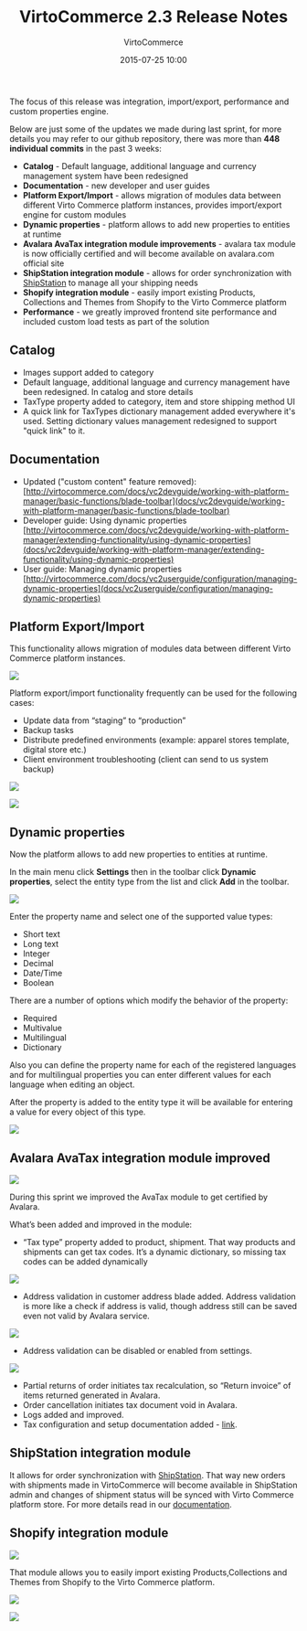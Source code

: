 ﻿---
author: VirtoCommerce
category: release
date: 2015-07-25 10:00
excerpt: The focus of this release was integration, import/export, performance and custom properties engine. 
permalink: blog/virtocommerce-2-3-release-notes
tags: [v20, announcements, azure, ecommerce, enterprise-ecommerce, features, open-source, performance, platform]
title: "VirtoCommerce 2.3 Release Notes"
---
The focus of this release was integration, import/export, performance and custom properties engine.

Below are just some of the updates we made during last sprint, for more details you may refer to our github repository, there was more than **448 individual** **commits** in the past 3 weeks:

* **Catalog** - Default language, additional language and currency management system have been redesigned
* **Documentation** - new developer and user guides
* **Platform Export/Import** - allows migration of modules data between different Virto Commerce platform instances, provides import/export engine for custom modules
* **Dynamic properties** - platform allows to add new properties to entities at runtime
* **Avalara AvaTax integration module improvements** - avalara tax module is now officially certified and will become available on avalara.com official site
* **ShipStation integration module** - allows for order synchronization with <a href="http://www.shipstation.com/" rel="nofollow">ShipStation</a> to manage all your shipping needs
* **Shopify integration module** - easily import existing Products, Collections and Themes from Shopify to the Virto Commerce platform
* **Performance** - we greatly improved frontend site performance and included custom load tests as part of the solution

## Catalog

* Images support added to category
* Default language, additional language and currency management have been redesigned. In catalog and store details
* TaxType property added to category, item and store shipping method UI
* A quick link for TaxTypes dictionary management added everywhere it's used. Setting dictionary values management redesigned to support "quick link" to it.

## Documentation

* Updated ("custom content" feature removed): [http://virtocommerce.com/docs/vc2devguide/working-with-platform-manager/basic-functions/blade-toolbar](docs/vc2devguide/working-with-platform-manager/basic-functions/blade-toolbar)
* Developer guide: Using dynamic properties [http://virtocommerce.com/docs/vc2devguide/working-with-platform-manager/extending-functionality/using-dynamic-properties](docs/vc2devguide/working-with-platform-manager/extending-functionality/using-dynamic-properties)
* User guide: Managing dynamic properties [http://virtocommerce.com/docs/vc2userguide/configuration/managing-dynamic-properties](docs/vc2userguide/configuration/managing-dynamic-properties)

## Platform Export/Import

This functionality allows migration of modules data between different Virto Commerce platform instances.

![](assets/images/blog/vcscreenshot.png)

Platform export/import functionality frequently can be used for the following cases:

* Update data from “staging” to “production”
* Backup tasks
* Distribute predefined environments (example: apparel stores template, digital store etc.)
* Client environment troubleshooting (client can send to us system backup)

![](assets/images/blog/vcscreenshotv2-32.png)

![](assets/images/blog/vcscreenshotv2-3-4.png)

## Dynamic properties

Now the platform allows to add new properties to entities at runtime.

In the main menu click **Settings** then in the toolbar click **Dynamic properties**, select the entity type from the list and click **Add** in the toolbar.

![](assets/images/blog/vcscreenshotv2-3-5.png)

Enter the property name and select one of the supported value types:

* Short text
* Long text
* Integer
* Decimal
* Date/Time
* Boolean

There are a number of options which modify the behavior of the property:

* Required
* Multivalue
* Multilingual
* Dictionary

Also you can define the property name for each of the registered languages and for multilingual properties you can enter different values for each language when editing an object.

After the property is added to the entity type it will be available for entering a value for every object of this type.

![](assets/images/blog/vcscreenshotv2-3-6.png)

## Avalara AvaTax integration module improved

![](assets/images/blog/logo-tagline-extend-FF6600-@2x.png)

During this sprint we improved the AvaTax module to get certified by Avalara.

What’s been added and improved in the module:

* “Tax type” property added to product, shipment. That way products and shipments can get tax codes. It’s a dynamic dictionary, so missing tax codes can be added dynamically

![](assets/images/blog/untitled_j.png)

* Address validation in customer address blade added. Address validation is more like a check if address is valid, though address still can be saved even not valid by Avalara service.

![](assets/images/blog/vcscreenshotv2-3-8validatelogo.png)

* Address validation can be disabled or enabled from settings.

![](assets/images/blog/vcscreenshotv2-3-validateaddresslogo.png)

* Partial returns of order initiates tax recalculation, so “Return invoice” of items returned generated in Avalara.
* Order cancellation initiates tax document void in Avalara.
* Logs added and improved.
* Tax configuration and setup documentation added - [link](docs/vc2devguide/extending-commerce/creating-new-tax-provider).

## ShipStation integration module

It allows for order synchronization with <a href="http://www.shipstation.com/" rel="nofollow">ShipStation</a>. That way new orders with shipments made in VirtoCommerce will become available in ShipStation admin and changes of shipment status will be synced with Virto Commerce platform store. For more details read in our [documentation](docs/vc2devguide/extending-commerce/creating-new-shipping-method)</a>.

## Shopify integration module

![](assets/images/blog/2010_6_23_Shopify-Green_256x256.jpg)

That module allows you to easily import existing Products,Collections and Themes from Shopify to the Virto Commerce platform.

![](assets/images/blog/vcscreenshotv2-3-shopifyintegration2.png)

![](assets/images/blog/vcscreenshotv2-3-shopifyimport.png)
